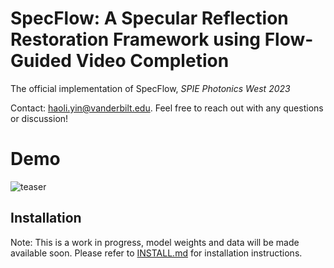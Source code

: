 # SpecFlow: A Specular Reflection Restoration Framework using Flow-Guided Video Completion
The official implementation of SpecFlow, *SPIE Photonics West 2023*

Contact: [haoli.yin@vanderbilt.edu](mailto:haoli.yin@vanderbilt.edu). Feel free to reach out with any questions or discussion!

# Demo 
![teaser](./figs/croppedgif.gif)

## Installation
Note: This is a work in progress, model weights and data will be made available soon. 
Please refer to [INSTALL.md](docs/INSTALL.md) for installation instructions.

